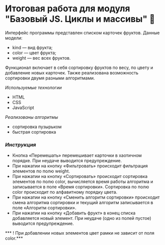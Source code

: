  # Итоговая работа для модуля "Базовый JS. Циклы и массивы" 🚀

Интерфейс программы представлен списком карточек фруктов.
Данные модели:

* kind — вид фрукта;
* color — цвет фрукта;
* weight — вес всех фруктов.

Функционал включает в себя сортировку фруктов по весу, по цвету и добавление новых карточек.
Также реализована возможность сортировки двумя разными алгоритмами.

_Используемые технологии_

* HTML
* CSS
* JavaScript


_Реализованы алгоритмы_

* сортировка пузырьком
* быстрая сортировка

### _Инструкция_

* Кнопка «Перемешать» перемешивает карточки в хаотичном порядке. При неудаче выводится предупреждение.
* При нажатии на кнопку «Фильтровать» происходит фильтрация элементов по полю weight.
* При нажатии на кнопку «Сортировать» происходит сортировка элементов по полю color, вычисляется время работы алгоритма и записывается в поле «Время сортировки».
  Сортировка по полю color происходит по алфавитному порядку цвета.
* При нажатии на кнопку «Сменить алгоритм сортировки» происходит смена алгоритма сортировки и текущий алгоритм записывается в поле «Алгоритм сортировки».
* При нажатии на кнопку «Добавить фрукт» в конец списка добавляется новый элемент. При неудаче (одно из полей пустое) выводится предупреждение.

*** ! При добавлении новых элементов цвет рамки не зависит от поля color.***
